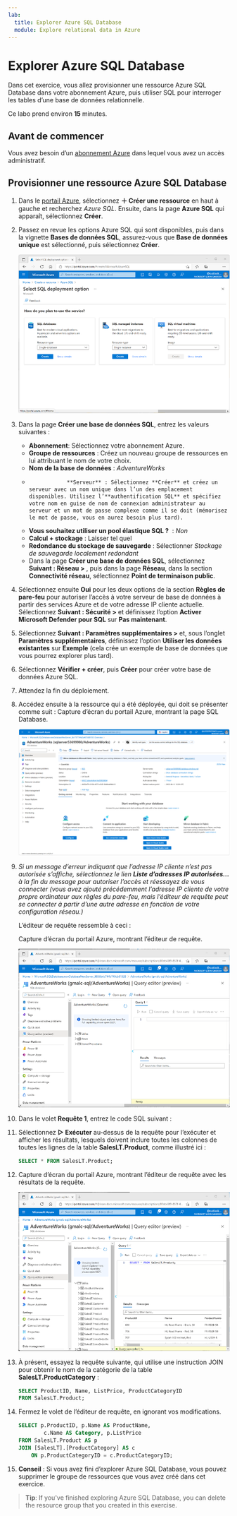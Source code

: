 ```yaml
---
lab:
  title: Explorer Azure SQL Database
  module: Explore relational data in Azure
---
```


# <a name="explore-azure-sql-database"></a>Explorer Azure SQL Database

Dans cet exercice, vous allez provisionner une ressource Azure SQL Database dans votre abonnement Azure, puis utiliser SQL pour interroger les tables d’une base de données relationnelle.

Ce labo prend environ **15** minutes.

## <a name="before-you-start"></a>Avant de commencer

Vous avez besoin d’un [abonnement Azure](https://azure.microsoft.com/free) dans lequel vous avez un accès administratif.

## <a name="provision-an-azure-sql-database-resource"></a>Provisionner une ressource Azure SQL Database

1. Dans le [portail Azure](https://portal.azure.com?azure-portal=true), sélectionnez **&#65291; Créer une ressource**  en haut à gauche et recherchez *Azure SQL*. Ensuite, dans la page **Azure SQL** qui apparaît, sélectionnez **Créer**.

1. Passez en revue les options Azure SQL qui sont disponibles, puis dans la vignette **Bases de données SQL**, assurez-vous que **Base de données unique** est sélectionné, puis sélectionnez **Créer**.

    ![Capture d’écran du portail Azure, montrant la page Azure SQL.](images//azure-sql-portal.png)

1. Dans la page **Créer une base de données SQL**, entrez les valeurs suivantes :
    - **Abonnement**: Sélectionnez votre abonnement Azure.
    - **Groupe de ressources** : Créez un nouveau groupe de ressources en lui attribuant le nom de votre choix.
    - **Nom de la base de données** : *AdventureWorks*
    -                 **Serveur** : Sélectionnez **Créer** et créez un serveur avec un nom unique dans l’un des emplacement disponibles. Utilisez l’**authentification SQL** et spécifiez votre nom en guise de nom de connexion administrateur au serveur et un mot de passe complexe comme il se doit (mémorisez le mot de passe, vous en aurez besoin plus tard).
    - **Vous souhaitez utiliser un pool élastique SQL ?**  : *Non*
    - **Calcul + stockage** : Laisser tel quel
    - **Redondance du stockage de sauvegarde** : Sélectionner *Stockage de sauvegarde localement redondant*
    - Dans la page **Créer une base de données SQL**, sélectionnez **Suivant : Réseau >** , puis dans la page **Réseau**, dans la section **Connectivité réseau**, sélectionnez **Point de terminaison public**.

1. Sélectionnez ensuite **Oui** pour les deux options de la section **Règles de pare-feu** pour autoriser l’accès à votre serveur de base de données à partir des services Azure et de votre adresse IP cliente actuelle. Sélectionnez **Suivant : Sécurité >** et définissez l’option **Activer Microsoft Defender pour SQL** sur **Pas maintenant**.

1. Sélectionnez **Suivant : Paramètres supplémentaires >** et, sous l’onglet **Paramètres supplémentaires**, définissez l’option **Utiliser les données existantes** sur **Exemple** (cela crée un exemple de base de données que vous pourrez explorer plus tard).

1. Sélectionnez **Vérifier + créer**, puis **Créer** pour créer votre base de données Azure SQL.

1. Attendez la fin du déploiement.

1. Accédez ensuite à la ressource qui a été déployée, qui doit se présenter comme suit : Capture d’écran du portail Azure, montrant la page SQL Database.

    ![Dans le volet situé à gauche de la page, sélectionnez **Éditeur de requête (préversion)**, puis connectez-vous avec le nom de connexion administrateur et le mot de passe que vous avez spécifiés pour votre serveur.](images//sql-database-portal.png)

1. *Si un message d’erreur indiquant que l’adresse IP cliente n’est pas autorisée s’affiche, sélectionnez le lien **Liste d’adresses IP autorisées...** à la fin du message pour autoriser l’accès et réessayez de vous connecter (vous avez ajouté précédemment l’adresse IP cliente de votre propre ordinateur aux règles du pare-feu, mais l’éditeur de requête peut se connecter à partir d’une autre adresse en fonction de votre configuration réseau.)*
    
    L’éditeur de requête ressemble à ceci :
    
    Capture d’écran du portail Azure, montrant l’éditeur de requête.
    
    ![Développez le dossier **Tables** pour voir les tables dans la base de données.](images//query-editor.png)

1. Dans le volet **Requête 1**, entrez le code SQL suivant :

1. Sélectionnez **&#9655; Exécuter** au-dessus de la requête pour l’exécuter et afficher les résultats, lesquels doivent inclure toutes les colonnes de toutes les lignes de la table **SalesLT.Product**, comme illustré ici :

    ```sql
    SELECT * FROM SalesLT.Product;
    ```

1. Capture d’écran du portail Azure, montrant l’éditeur de requête avec les résultats de la requête.

    ![Remplacez l’instruction SELECT par le code suivant, puis sélectionnez **&#9655; Exécuter** pour exécuter la nouvelle requête et voir les résultats (qui incluent uniquement les colonnes **ProductID**, **Name**, **ListPrice** et **ProductCategoryID**) :](images//sql-query-results.png)

1. À présent, essayez la requête suivante, qui utilise une instruction JOIN pour obtenir le nom de la catégorie de la table **SalesLT.ProductCategory** :

    ```sql
    SELECT ProductID, Name, ListPrice, ProductCategoryID
    FROM SalesLT.Product;
    ```

1. Fermez le volet de l’éditeur de requête, en ignorant vos modifications.

    ```sql
    SELECT p.ProductID, p.Name AS ProductName,
            c.Name AS Category, p.ListPrice
    FROM SalesLT.Product AS p
    JOIN [SalesLT].[ProductCategory] AS c
        ON p.ProductCategoryID = c.ProductCategoryID;
    ```

1. **Conseil** : Si vous avez fini d’explorer Azure SQL Database, vous pouvez supprimer le groupe de ressources que vous avez créé dans cet exercice.

> <bpt id="p1">**</bpt>Tip<ept id="p1">**</ept>: If you've finished exploring Azure SQL Database, you can delete the resource group that you created in this exercise.
